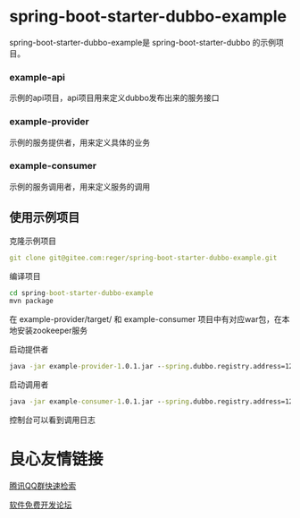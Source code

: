 # spring-boot-starter-dubbo-example
spring-boot-starter-dubbo-example是 spring-boot-starter-dubbo 的示例项目。

### example-api
示例的api项目，api项目用来定义dubbo发布出来的服务接口

### example-provider 
示例的服务提供者，用来定义具体的业务

### example-consumer
示例的服务调用者，用来定义服务的调用

## 使用示例项目

克隆示例项目
```yml
git clone git@gitee.com:reger/spring-boot-starter-dubbo-example.git
```
编译项目
```cmd
cd spring-boot-starter-dubbo-example
mvn package
```
在 example-provider/target/ 和  example-consumer 项目中有对应war包，在本地安装zookeeper服务

启动提供者
```cmd
java -jar example-provider-1.0.1.jar --spring.dubbo.registry.address=127.0.0.1  --spring.dubbo.registry.port=2181 
```
启动调用者
```cmd
java -jar example-consumer-1.0.1.jar --spring.dubbo.registry.address=127.0.0.1  --spring.dubbo.registry.port=2181 
```
控制台可以看到调用日志

 # 良心友情链接

[腾讯QQ群快速检索](http://u.720life.cn/s/8cf73f7c)

[软件免费开发论坛](http://u.720life.cn/s/bbb01dc0)